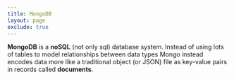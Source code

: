 ```yaml
---
title: MongoDB
layout: page
exclude: true
---
```


**MongoDB** is a **noSQL** (not only sql) database system. Instead of using lots of tables to model relationships between data types Mongo instead encodes data more like a traditional object (or JSON) file as key-value pairs in records called **documents**.
<!--stackedit_data:
eyJoaXN0b3J5IjpbMjAyNzAzMzEyOF19
-->